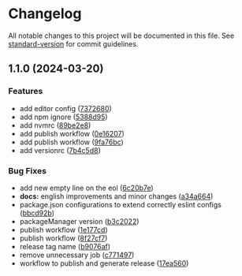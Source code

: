 # Changelog

All notable changes to this project will be documented in this file. See [standard-version](https://github.com/conventional-changelog/standard-version) for commit guidelines.

## 1.1.0 (2024-03-20)


### Features

* add editor config ([7372680](https://github.com/natahouse/nata-lint/commit/7372680b2a94f09bd60507e09b2404df31152100))
* add npm ignore ([5388d95](https://github.com/natahouse/nata-lint/commit/5388d95caedfc80262d5dbf1e0e79cc54d491d34))
* add nvmrc ([89be2e8](https://github.com/natahouse/nata-lint/commit/89be2e852f5aa0179bceae99b928c0bc82b40418))
* add publish workflow ([0e16207](https://github.com/natahouse/nata-lint/commit/0e16207e9564a8c4ec1cb5770348c18d3d194a9f))
* add publish workflow ([9fa76bc](https://github.com/natahouse/nata-lint/commit/9fa76bc961d6b47e439a76b1cd754f85a2422300))
* add versionrc ([7b4c5d8](https://github.com/natahouse/nata-lint/commit/7b4c5d867c516f38a10dea4752b67ab2746fcdf9))


### Bug Fixes

* add new empty line on the eol ([6c20b7e](https://github.com/natahouse/nata-lint/commit/6c20b7ed29aae22704e8fefe32ff4e0b441aa246))
* **docs:** english improvements and minor changes ([a34a664](https://github.com/natahouse/nata-lint/commit/a34a66404abc7cddfdd5c8f7a17a7a829b8b5571))
* package.json configurations to extend correctly eslint configs ([bbcd92b](https://github.com/natahouse/nata-lint/commit/bbcd92b4a992c5bc53c15a735990b39bc3d5b389))
* packageManager version ([b3c2022](https://github.com/natahouse/nata-lint/commit/b3c20225b328d45d3f93639674cfe174d252629e))
* publish workflow ([1e177cd](https://github.com/natahouse/nata-lint/commit/1e177cdd131865c9f64a49c79809caf4aa599436))
* publish workflow ([8f27cf7](https://github.com/natahouse/nata-lint/commit/8f27cf734be7da10bc4965e82149ccd920d411c5))
* release tag name ([b9076af](https://github.com/natahouse/nata-lint/commit/b9076af7ef7e8a21ac8669a36e045104896a9a61))
* remove unnecessary job ([c771497](https://github.com/natahouse/nata-lint/commit/c7714973f3ddf0a890dcaea08a57811c67a5c77b))
* workflow to publish and generate release ([17ea560](https://github.com/natahouse/nata-lint/commit/17ea560c7b963c3358c3f530613020155032013f))
